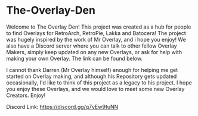# The-Overlay-Den
Welcome to The Overlay Den! This project was created as a hub for people to find Overlays for RetroArch, RetroPie, Lakka and Batocera! The project was hugely inspired by the work of Mr Overlay, and i hope you enjoy! We also have a Discord server where you can talk to other fellow Overlay Makers, simply keep updated on any new Overlays, or ask for help with making your own Overlay. The link can be found below.

I cannot thank Darren (Mr Overlay himself) enough for helping me get started on Overlay making, and although his Repository gets updated occasionally, I'd like to think of this project as a legacy to his project. I hope you enjoy these Overlays, and we would love to meet some new Overlay Creators. Enjoy!

Discord Link: https://discord.gg/q7yEw9tuNN

